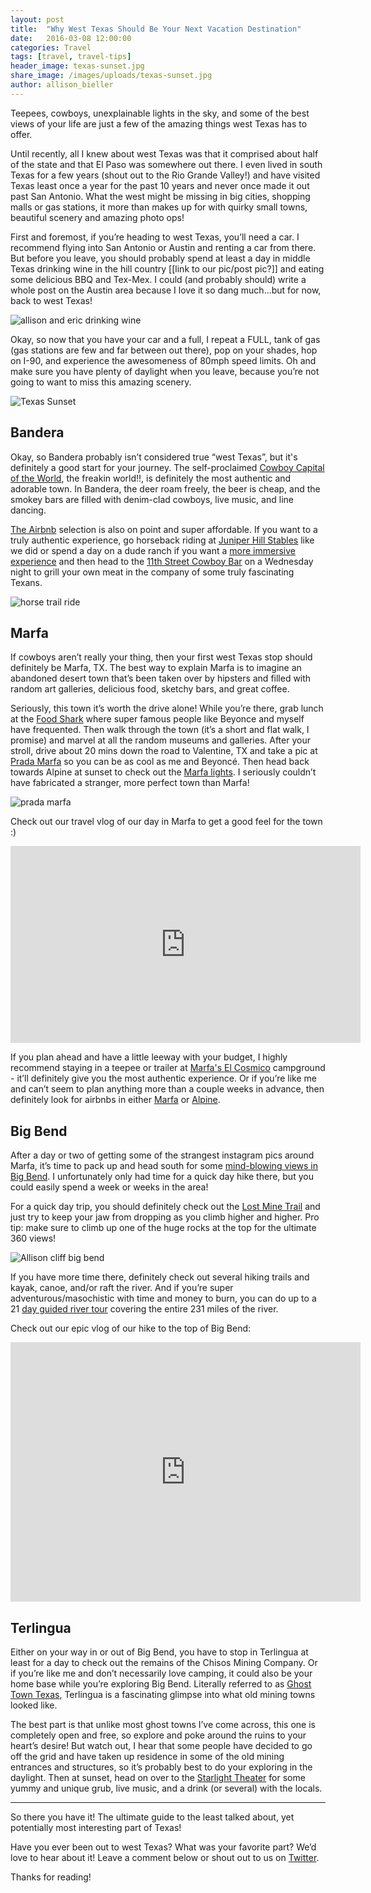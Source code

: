 ```yaml
---
layout: post
title:  "Why West Texas Should Be Your Next Vacation Destination"
date:   2016-03-08 12:00:00
categories: Travel
tags: [travel, travel-tips]
header_image: texas-sunset.jpg
share_image: /images/uploads/texas-sunset.jpg
author: allison_bieller
---
```


Teepees, cowboys, unexplainable lights in the sky, and some of the best views of your life are just a few of the amazing things west Texas has to offer. 

Until recently, all I knew about west Texas was that it comprised about half of the state and that El Paso was somewhere out there. I even lived in south Texas for a few years (shout out to the Rio Grande Valley!) and have visited Texas least once a year for the past 10 years and never once made it out past San Antonio. What the west might be missing in big cities, shopping malls or gas stations, it more than makes up for with quirky small towns, beautiful scenery and amazing photo ops!

First and foremost, if you’re heading to west Texas, you’ll need a car. I recommend flying into San Antonio or Austin and renting a car from there. But before you leave, you should probably spend at least a day in middle Texas drinking wine in the hill country [[link to our pic/post pic?]] and eating some delicious BBQ and Tex-Mex. I could (and probably should) write a whole post on the Austin area because I love it so dang much…but for now, back to west Texas!

![allison and eric drinking wine](/images/uploads/wine-country.jpg)

Okay, so now that you have your car and a full, I repeat a FULL, tank of gas (gas stations are few and far between out there), pop on your shades, hop on I-90, and experience the awesomeness of 80mph speed limits. Oh and make sure you have plenty of daylight when you leave, because you’re not going to want to miss this amazing scenery. 

![Texas Sunset](/images/uploads/texas-sunset.jpg)

## Bandera

Okay, so Bandera probably isn’t considered true “west Texas”, but it's definitely a good start for your journey. The self-proclaimed [Cowboy Capital of the World](http://www.banderacowboycapital.com/), the freakin world!!, is definitely the most authentic and adorable town. In Bandera, the deer roam freely, the beer is cheap, and the smokey bars are filled with denim-clad cowboys, live music, and line dancing. 

[The Airbnb](https://www.airbnb.com/s/Bandera--TX--United-States?guests=&checkin=&checkout=&ss_id=8s3f81ph&source=bb&s_tag=Ykvqc6ni) selection is also on point and super affordable. If you want to a truly authentic experience, go horseback riding at [Juniper Hill Stables](http://www.juniperhillstables.com/) like we did or spend a day on a dude ranch if you want a [more immersive experience](http://www.banderacowboycapital.com/contents.cfm?pg=places_ranches) and then head to the [11th Street Cowboy Bar](http://www.11thstreetcowboybar.com/) on a Wednesday night to grill your own meat in the company of some truly fascinating Texans.

![horse trail ride](/images/uploads/horse-trail-ride.jpg)

## Marfa

If cowboys aren’t really your thing, then your first west Texas stop should definitely be Marfa, TX. The best way to explain Marfa is to imagine an abandoned desert town that’s been taken over by hipsters and filled with random art galleries, delicious food, sketchy bars, and great coffee. 

Seriously, this town it’s worth the drive alone! While you’re there, grab lunch at the [Food Shark](http://www.foodsharkmarfa.com/) where super famous people like Beyonce and myself have frequented. Then walk through the town (it’s a short and flat walk, I promise) and marvel at all the random museums and galleries. After your stroll, drive about 20 mins down the road to Valentine, TX and take a pic at [Prada Marfa](https://en.wikipedia.org/wiki/Prada_Marfa) so you can be as cool as me and Beyoncé. Then head back towards Alpine at sunset to check out the [Marfa lights](http://www.visitmarfa.com/lights.php#.VtkgAJMrL-Y). I seriously couldn’t have fabricated a stranger, more perfect town than Marfa!

![prada marfa](/images/uploads/prada-marfa.jpg)

Check out our travel vlog of our day in Marfa to get a good feel for the town :)

<p>
<iframe width="560" height="315" src="https://www.youtube.com/embed/uKAHpidcv7Q" frameborder="0" allowfullscreen></iframe>
</p>

If you plan ahead and have a little leeway with your budget, I highly recommend staying in a teepee or trailer at [Marfa's El Cosmico](http://elcosmico.com/) campground - it’ll definitely give you the most authentic experience. Or if you’re like me and can’t seem to plan anything more than a couple weeks in advance, then definitely look for airbnbs in either [Marfa](https://www.airbnb.com/s/Marfa--TX--United-States?guests=&checkin=&checkout=&ss_id=3sy3sww9&source=bb&s_tag=l19obG27) or [Alpine](https://www.airbnb.com/s/alpine--TX--United-States?checkin=&checkout=&guests=&ss_id=0i6k6svk&s_tag=ZEnmtN4i).

## Big Bend

After a day or two of getting some of the strangest instagram pics around Marfa, it’s time to pack up and head south for some [mind-blowing views in Big Bend](http://localhost:4000/adventures/travel-vlog-hiking-big-bend-the-greatest-view-of-our-lives.html). I unfortunately only had time for a quick day hike there, but you could easily spend a week or weeks in the area! 

For a quick day trip, you should definitely check out the [Lost Mine Trail](http://www.texashiking.com/Locations/ShowLocation.aspx?LocationID=1403) and just try to keep your jaw from dropping as you climb higher and higher. Pro tip: make sure to climb up one of the huge rocks at the top for the ultimate 360 views! 

![Allison cliff big bend](/images/uploads/allison-cliff-big-bend.png)

If you have more time there, definitely check out several hiking trails and kayak, canoe, and/or raft the river. And if you’re super adventurous/masochistic with time and money to burn, you can do up to a 21 [day guided river tour](http://www.bigbendrivertours.com/7to21day.html) covering the entire 231 miles of the river.

Check out our epic vlog of our hike to the top of Big Bend:

<p>
<iframe width="560" height="415" src="https://www.youtube.com/embed/Fr3DnW5qyXE" frameborder="0" allowfullscreen></iframe>
</p>

## Terlingua

Either on your way in or out of Big Bend, you have to stop in Terlingua at least for a day to check out the remains of the Chisos Mining Company. Or if you’re like me and don’t necessarily love camping, it could also be your home base while you’re exploring Big Bend. Literally referred to as [Ghost Town Texas](http://ghosttowntexas.com/), Terlingua is a fascinating glimpse into what old mining towns looked like. 

The best part is that unlike most ghost towns I’ve come across, this one is completely open and free, so explore and poke around the ruins to your heart’s desire! But watch out, I hear that some people have decided to go off the grid and have taken up residence in some of the old mining entrances and structures, so it’s probably best to do your exploring in the daylight. Then at sunset, head on over to the [Starlight Theater](http://www.thestarlighttheatre.com/) for some yummy and unique grub, live music, and a drink (or several) with the locals.

---

So there you have it! The ultimate guide to the least talked about, yet potentially most interesting part of Texas!

Have you ever been out to west Texas? What was your favorite part? We’d love to hear about it! Leave a comment below or shout out to us on [Twitter](http://twitter.com/the_endless_a).

Thanks for reading!

